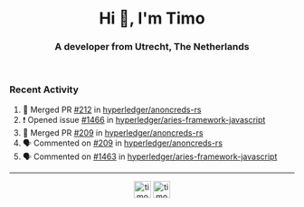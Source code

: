 <h1 align="center">Hi 👋, I'm Timo</h1>
<h3 align="center">A developer from Utrecht, The Netherlands</h3>
<br/>
<!-- https://github.com/rahuldkjain/github-profile-readme-generator --!>

<!--  <p align="left"><img src="https://github-readme-stats.vercel.app/api?username=timoglastra&show_icons=true&count_private=true&" alt="timoglastra" /></p> --!>

<!--
Github language stats
<p align="left"><img src="https://github-readme-stats.vercel.app/api/top-langs/?username=timoglastra&layout=compact" alt="timoglastra" /><p>
-->

<!-- Codestats language stats -->
<!-- <p align="left"><img src="https://codestats-readme.vercel.app/api/top-langs/?username=timoglastra&layout=compact&language_count=12" alt="timoglastra" /><p>    --!>
  
<h3>Recent Activity</h3>

<!--START_SECTION:activity-->
1. 🎉 Merged PR [#212](https://github.com/hyperledger/anoncreds-rs/pull/212) in [hyperledger/anoncreds-rs](https://github.com/hyperledger/anoncreds-rs)
2. ❗️ Opened issue [#1466](https://github.com/hyperledger/aries-framework-javascript/issues/1466) in [hyperledger/aries-framework-javascript](https://github.com/hyperledger/aries-framework-javascript)
3. 🎉 Merged PR [#209](https://github.com/hyperledger/anoncreds-rs/pull/209) in [hyperledger/anoncreds-rs](https://github.com/hyperledger/anoncreds-rs)
4. 🗣 Commented on [#209](https://github.com/hyperledger/anoncreds-rs/issues/209) in [hyperledger/anoncreds-rs](https://github.com/hyperledger/anoncreds-rs)
5. 🗣 Commented on [#1463](https://github.com/hyperledger/aries-framework-javascript/issues/1463) in [hyperledger/aries-framework-javascript](https://github.com/hyperledger/aries-framework-javascript)
<!--END_SECTION:activity-->

---

<p align="center">
<a href="https://twitter.com/timoglastra" target="blank"><img align="center" src="https://cdn.jsdelivr.net/npm/simple-icons@3.0.1/icons/twitter.svg" alt="timoglastra" height="30" width="30" /></a>
<a href="https://linkedin.com/in/timoglastra" target="blank"><img align="center" src="https://cdn.jsdelivr.net/npm/simple-icons@3.0.1/icons/linkedin.svg" alt="timoglastra" height="30" width="30" /></a>
</p>



